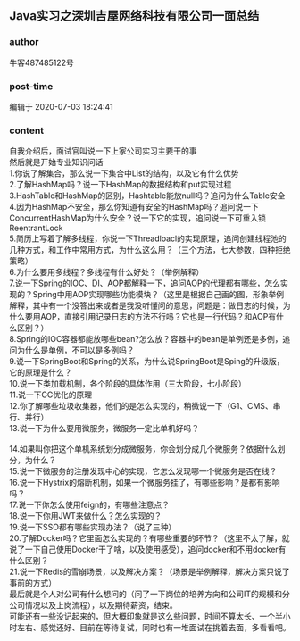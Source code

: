 ## Java实习之深圳吉屋网络科技有限公司一面总结
### author 
牛客487485122号
### post-time 

编辑于  2020-07-03 18:24:41
### content 
<div class="post-topic-des nc-post-content">
 自我介绍后，面试官叫说一下上家公司实习主要干的事
 <br/>
 然后就是开始专业知识问话
 <br/>
 1.你说了解集合，那么说一下集合中List的结构，以及它有什么优势
 <br/>
 2.了解HashMap吗？说一下HashMap的数据结构和put实现过程
 <br/>
 3.HashTable和HashMap的区别，Hashtable能放null吗？追问为什么Table安全
 <br/>
 4.因为HashMap不安全，那么你知道有安全的HashMap吗？追问说一下ConcurrentHashMap为什么安全？说一下它的实现，追问说一下可重入锁ReentrantLock
 <br/>
 5.简历上写着了解多线程，你说一下Threadloacl的实现原理，追问创建线程池的几种方式，和工作中常用方式，为什么这么用？（三个方法，七大参数，四种拒绝策略）
 <br/>
 6.为什么要用多线程？多线程有什么好处？（举例解释）
 <br/>
 7.说一下Spring的IOC、DI、AOP都解释一下，追问AOP的代理都有哪些，怎么实现的？Spring中用AOP实现哪些功能模块？（这里是根据自己画的图，形象举例解释，其中有一个没答出来或者是我没听懂问的意思，问题是：做日志的时候，为什么要用AOP，直接引用记录日志的方法不行吗？它也是一行代码？和AOP有什么区别？）
 <br/>
 8.Spring的IOC容器都能放哪些bean?怎么放？容器中的bean是单例还是多例，追问为什么是单例，不可以是多例吗？
 <br/>
 9.说一下SpringBoot和Spring的关系，为什么说SpringBoot是Sping的升级版，它的原理是什么？
 <br/>
 10.说一下类加载机制，各个阶段的具体作用（三大阶段，七小阶段）
 <br/>
 11.说一下GC优化的原理
 <br/>
 12.你了解哪些垃圾收集器，他们的是怎么实现的，稍微说一下（G1、CMS、串行、并行）
 <br/>
 13.说一下为什么要用微服务，微服务一定比单机好吗？
 <br/>
 <br/>
 14.如果叫你把这个单机系统划分成微服务，你会划分成几个微服务？依据什么划分，为什么？
 <br/>
 15.说一下微服务的注册发现中心的实现，它怎么发现哪一个微服务是否在线？
 <br/>
 16.说一下Hystrix的熔断机制，如果一个微服务挂了，有哪些影响？是都有影响吗？
 <br/>
 17.说一下你怎么使用feign的，有哪些注意点？
 <br/>
 18.说一下你用JWT来做什么？怎么实现的？
 <br/>
 19.说一下SSO都有哪些实现办法？（说了三种）
 <br/>
 20.了解Docker吗？它里面怎么实现的？有哪些重要的环节？（这里不太了解，就说了一下自己使用Docker干了啥，以及使用感受），追问docker和不用docker有什么区别？
 <br/>
 21.说一下Redis的雪崩场景，以及解决方案？（场景是举例解释，解决方案只说了事前的方式）
 <br/>
 最后就是个人对公司有什么想问的（问了一下岗位的培养方向和公司IT的规模和分公司情况以及上岗流程），以及期待薪资，结束。
 <br/>
 可能还有一些没记起来的，但大概印象就是这么些问题，时间不算太长、一个半小时左右、感觉还好、目前在等待复试，同时也有一堆面试在挑着去面，多看看吧。
</div>

